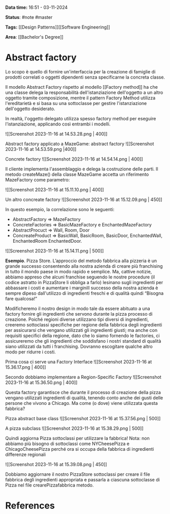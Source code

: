 **Data time:** 16:51 - 03-11-2024

**Status**: #note #master 

**Tags:** [[Design Patterns]][[Software Engineering]]

**Area**: [[Bachelor's Degree]]
# Abstract factory

Lo scopo è quello di fornire un'interfaccia per la creazione di famiglie di prodotti correlati o oggetti dipendenti senza specificarne la concreta classe.

Il modello Abstract Factory rispetto al modello [[Factory method]] ha che una classe delega la responsabilità dell'istanziazione dell'oggetto a un altro oggetto tramite composizione, mentre il pattern Factory Method utilizza l'ereditarietà e si basa su una sottoclasse per gestire l'istanziazione dell'oggetto desiderato. 

In realtà, l'oggetto delegato utilizza spesso factory method per eseguire l'istanziazione, applicando così entrambi i modelli.

![[Screenshot 2023-11-16 at 14.53.28.png | 400]]

Abstract factory applicato a MazeGame: abstract factory
![[Screenshot 2023-11-16 at 14.53.59.png |400]]

Concrete factory
![[Screenshot 2023-11-16 at 14.54.14.png | 400]]

Il cliente implementa l'assemblaggio e delega la costruzione delle parti.
Il metodo createMaze() della classe MazeGame accetta un riferimento MazeFactory come parametro:

![[Screenshot 2023-11-16 at 15.11.10.png | 400]]

Un altro concreate factory
![[Screenshot 2023-11-16 at 15.12.09.png | 450]]

In questo esempio, la correlazione sono le seguenti:
- AbstractFactory => MazeFactory
- ConcreteFactories => BasicMazeFactory e EnchantedMazeFactory
- AbstractProcuct => Wall, Room, Door
- ConcreateProduct => BasicWall, BasicRoom, BasicDoor, EnchantedWall, EnchantedRoom EnchantedDoor.

![[Screenshot 2023-11-16 at 15.14.11.png | 500]]

**Esempio**. Pizza Store.
L’approccio del metodo fabbrica alla pizzeria è un grande successo consentendo alla nostra azienda di creare più franchising in tutto il mondo
paese in modo rapido e semplice. Ma, cattive notizie, abbiamo appreso che alcuni franchise seguendo le nostre procedure (il codice astratto in PizzaStore li obbliga a farlo) lesinano sugli ingredienti per abbassare i costi e aumentare i marginiIl successo della nostra azienda è sempre dipeso dall'utilizzo di ingredienti freschi e di qualità quindi “Bisogna fare qualcosa!”

Modificheremo il nostro design in modo tale da essere abituato a una factory fornire gli ingredienti che servono durante la pizza
processo di creazione. Poiché regioni diverse utilizzano tipi diversi di ingredienti, creeremo sottoclassi specifiche per regione della fabbrica degli ingredienti per assicurarsi che vengano utilizzati gli ingredienti giusti; ma anche con requisiti specifici della regione, dato che lo siamo fornendo le factories, ci assicureremo che gli ingredienti che soddisfano i nostri standard di qualità siano utilizzati da tutti i franchising. Dovranno escogitare qualche altro modo per ridurre i costi.

Prima cosa ci serve una Factory Interface
![[Screenshot 2023-11-16 at 15.36.17.png | 400]]

Secondo dobbiamo implementare a Region-Specific Factory
![[Screenshot 2023-11-16 at 15.36.50.png | 400]]

Questa factory garantisce che durante il processo di creazione della pizza vengano utilizzati ingredienti di qualità, tenendo conto anche dei gusti delle persone che vivono a Chicago. Ma come (o dove) viene utilizzata questa fabbrica?

Pizza abstract base class
![[Screenshot 2023-11-16 at 15.37.56.png | 500]]

A pizza subclass
![[Screenshot 2023-11-16 at 15.38.29.png | 500]]

Quindi aggiorna Pizza sottoclassi per utilizzare la fabbrica! Nota: non abbiamo più bisogno di sottoclassi come NYCheesePizza e ChicagoCheesePizza perché ora si occupa della fabbrica di ingredienti differenze regionali

![[Screenshot 2023-11-16 at 15.39.08.png | 450]]

Dobbiamo aggiornare il nostro PizzaStore sottoclassi per creare il file fabbrica degli ingredienti appropriata e passarla a ciascuna sottoclasse di Pizza nel file crearePizzafabbrica metodo.
# References